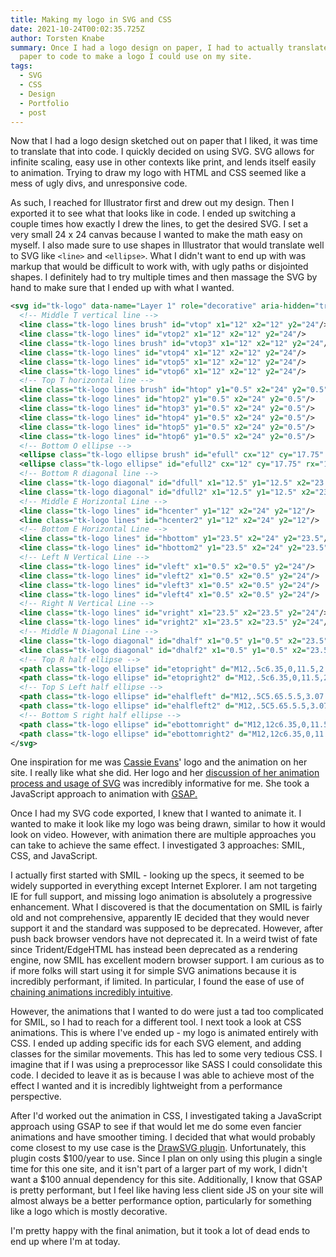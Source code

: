 ```yaml
---
title: Making my logo in SVG and CSS
date: 2021-10-24T00:02:35.725Z
author: Torsten Knabe
summary: Once I had a logo design on paper, I had to actually translate that
  paper to code to make a logo I could use on my site.
tags:
  - SVG
  - CSS
  - Design
  - Portfolio
  - post
---
```

Now that I had a logo design sketched out on paper that I liked, it was time to translate that into code. I quickly decided on using SVG. SVG allows for infinite scaling, easy use in other contexts like print, and lends itself easily to animation. Trying to draw my logo with HTML and CSS seemed like a mess of ugly divs, and unresponsive code.

As such, I reached for Illustrator first and drew out my design. Then I exported it to see what that looks like in code. I ended up switching a couple times how exactly I drew the lines, to get the desired SVG. I set a very small 24 x 24 canvas because I wanted to make the math easy on myself. I also made sure to use shapes in Illustrator that would translate well to SVG like `<line>` and `<ellipse>`. What I didn't want to end up with was markup that would be difficult to work with, with ugly paths or disjointed shapes. I definitely had to try multiple times and then massage the SVG by hand to make sure that I ended up with what I wanted.

```svg
<svg id="tk-logo" data-name="Layer 1" role="decorative" aria-hidden="true" xmlns="http://www.w3.org/2000/svg" width="120" height="120" viewBox="0 0 24 24">
  <!-- Middle T vertical line -->
  <line class="tk-logo lines brush" id="vtop" x1="12" x2="12" y2="24"/>
  <line class="tk-logo lines" id="vtop2" x1="12" x2="12" y2="24"/>
  <line class="tk-logo lines brush" id="vtop3" x1="12" x2="12" y2="24"/>
  <line class="tk-logo lines" id="vtop4" x1="12" x2="12" y2="24"/>
  <line class="tk-logo lines" id="vtop5" x1="12" x2="12" y2="24"/>
  <line class="tk-logo lines" id="vtop6" x1="12" x2="12" y2="24"/>
  <!-- Top T horizontal line -->
  <line class="tk-logo lines brush" id="htop" y1="0.5" x2="24" y2="0.5"/>
  <line class="tk-logo lines" id="htop2" y1="0.5" x2="24" y2="0.5"/>
  <line class="tk-logo lines" id="htop3" y1="0.5" x2="24" y2="0.5"/>
  <line class="tk-logo lines" id="htop4" y1="0.5" x2="24" y2="0.5"/>
  <line class="tk-logo lines" id="htop5" y1="0.5" x2="24" y2="0.5"/>
  <line class="tk-logo lines" id="htop6" y1="0.5" x2="24" y2="0.5"/>
  <!-- Bottom O ellipse -->
  <ellipse class="tk-logo ellipse brush" id="efull" cx="12" cy="17.75" rx="11.5" ry="5.75"/>
  <ellipse class="tk-logo ellipse" id="efull2" cx="12" cy="17.75" rx="11.5" ry="5.75"/>
  <!-- Bottom R diagonal line -->
  <line class="tk-logo diagonal" id="dfull" x1="12.5" y1="12.5" x2="23.5" y2="23.5"/>
  <line class="tk-logo diagonal" id="dfull2" x1="12.5" y1="12.5" x2="23.5" y2="23.5"/>
  <!-- Middle E Horizontal Line -->
  <line class="tk-logo lines" id="hcenter" y1="12" x2="24" y2="12"/>
  <line class="tk-logo lines" id="hcenter2" y1="12" x2="24" y2="12"/>
  <!-- Bottom E Horizontal Line -->
  <line class="tk-logo lines" id="hbottom" y1="23.5" x2="24" y2="23.5"/>
  <line class="tk-logo lines" id="hbottom2" y1="23.5" x2="24" y2="23.5"/>
  <!-- Left N Vertical Line -->
  <line class="tk-logo lines" id="vleft" x1="0.5" x2="0.5" y2="24"/>
  <line class="tk-logo lines" id="vleft2" x1="0.5" x2="0.5" y2="24"/>
  <line class="tk-logo lines" id="vleft3" x1="0.5" x2="0.5" y2="24"/>
  <line class="tk-logo lines" id="vleft4" x1="0.5" x2="0.5" y2="24"/>
  <!-- Right N Vertical Line -->
  <line class="tk-logo lines" id="vright" x1="23.5" x2="23.5" y2="24"/>
  <line class="tk-logo lines" id="vright2" x1="23.5" x2="23.5" y2="24"/>
  <!-- Middle N Diagonal Line -->
  <line class="tk-logo diagonal" id="dhalf" x1="0.5" y1="0.5" x2="23.5" y2="23.5"/>
  <line class="tk-logo diagonal" id="dhalf2" x1="0.5" y1="0.5" x2="23.5" y2="23.5"/>
  <!-- Top R half ellipse -->
  <path class="tk-logo ellipse" id="etopright" d="M12,.5c6.35,0,11.5,2.57,11.5,5.75S18.42,12,12.13,12"/>
  <path class="tk-logo ellipse" id="etopright2" d="M12,.5c6.35,0,11.5,2.57,11.5,5.75S18.42,12,12.13,12"/>
  <!-- Top S Left half ellipse -->
  <path class="tk-logo ellipse" id="ehalfleft" d="M12,.5C5.65.5.5,3.07.5,6.25S5.58,12,11.87,12"/>
  <path class="tk-logo ellipse" id="ehalfleft2" d="M12,.5C5.65.5.5,3.07.5,6.25S5.58,12,11.87,12"/>
  <!-- Bottom S right half ellipse -->
  <path class="tk-logo ellipse" id="ebottomright" d="M12,12c6.35,0,11.5,2.57,11.5,5.75s-5.08,5.71-11.37,5.75"/>
  <path class="tk-logo ellipse" id="ebottomright2" d="M12,12c6.35,0,11.5,2.57,11.5,5.75s-5.08,5.71-11.37,5.75"/>
</svg>
```

One inspiration for me was [Cassie Evans](https://www.cassie.codes/)' logo and the animation on her site. I really like what she did. Her logo and her [discussion of her animation process and usage of SVG](https://www.cassie.codes/posts/creating-my-logo-animation/) was incredibly informative for me. She took a JavaScript approach to animation with [GSAP.](https://greensock.com/gsap/)

Once I had my SVG code exported, I knew that I wanted to animate it. I wanted to make it look like my logo was being drawn, similar to how it would look on video. However, with animation there are multiple approaches you can take to achieve the same effect. I investigated 3 approaches: SMIL, CSS, and JavaScript.

I actually first started with SMIL - looking up the specs, it seemed to be widely supported in everything except Internet Explorer. I am not targeting IE for full support, and missing logo animation is absolutely a progressive enhancement. What I discovered is that the documentation on SMIL is fairly old and not comprehensive, apparently IE decided that they would never support it and the standard was supposed to be deprecated. However, after push back browser vendors have not deprecated it. In a weird twist of fate since Trident/EdgeHTML has instead been deprecated as a rendering engine, now SMIL has excellent modern browser support. I am curious as to if more folks will start using it for simple SVG animations because it is incredibly performant, if limited. In particular, I found the ease of use of [chaining animations incredibly intuitive](https://css-tricks.com/guide-svg-animations-smil/).

However, the animations that I wanted to do were just a tad too complicated for SMIL, so I had to reach for a different tool. I next took a look at CSS animations. This is where I've ended up - my logo is animated entirely with CSS. I ended up adding specific ids for each SVG element, and adding classes for the similar movements. This has led to some very tedious CSS. I imagine that if I was using a preprocessor like SASS I could consolidate this code. I decided to leave it as is because I was able to achieve most of the effect I wanted and it is incredibly lightweight from a performance perspective.

After I'd worked out the animation in CSS, I investigated taking a JavaScript approach using GSAP to see if that would let me do some even fancier animations and have smoother timing. I decided that what would probably come closest to my use case is the [DrawSVG plugin](https://greensock.com/drawsvg/). Unfortunately, this plugin costs $100/year to use. Since I plan on only using this plugin a single time for this one site, and it isn't part of a larger part of my work, I didn't want a $100 annual dependency for this site. Additionally, I know that GSAP is pretty performant, but I feel like having less client side JS on your site will almost always be a better performance option, particularly for something like a logo which is mostly decorative.

I'm pretty happy with the final animation, but it took a lot of dead ends to end up where I'm at today.